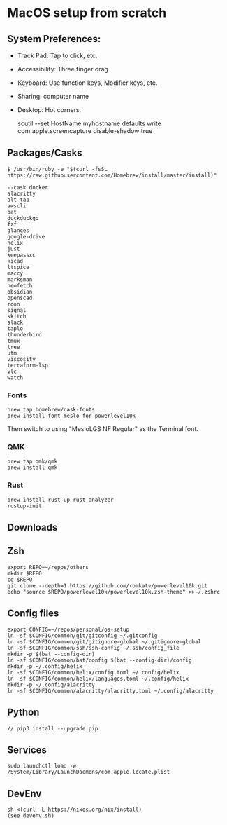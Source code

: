 # MacOS setup from scratch

## System Preferences:

- Track Pad: Tap to click, etc.
- Accessibility: Three finger drag
- Keyboard: Use function keys, Modifier keys, etc.
- Sharing: computer name
- Desktop: Hot corners.

    scutil --set HostName myhostname
    defaults write com.apple.screencapture disable-shadow true

## Packages/Casks

    $ /usr/bin/ruby -e "$(curl -fsSL https://raw.githubusercontent.com/Homebrew/install/master/install)"

    --cask docker
    alacritty
    alt-tab
    awscli
    bat
    duckduckgo
    fzf
    glances
    google-drive
    helix 
    just
    keepassxc
    kicad
    ltspice
    maccy
    marksman
    neofetch
    obsidian
    openscad
    roon
    signal
    skitch
    slack
    taplo
    thunderbird
    tmux
    tree
    utm
    viscosity 
    terraform-lsp
    vlc
    watch

### Fonts

    brew tap homebrew/cask-fonts
    brew install font-meslo-for-powerlevel10k

Then switch to using "MesloLGS NF Regular" as the Terminal font.

### QMK

    brew tap qmk/qmk
    brew install qmk

### Rust

    brew install rust-up rust-analyzer
    rustup-init

## Downloads

## Zsh

    export REPO=~/repos/others
    mkdir $REPO
    cd $REPO
    git clone --depth=1 https://github.com/romkatv/powerlevel10k.git
    echo "source $REPO/powerlevel10k/powerlevel10k.zsh-theme" >>~/.zshrc

## Config files

    export CONFIG=~/repos/personal/os-setup
    ln -sf $CONFIG/common/git/gitconfig ~/.gitconfig
    ln -sf $CONFIG/common/git/gitignore-global ~/.gitignore-global
    ln -sf $CONFIG/common/ssh/ssh-config ~/.ssh/config_file
    mkdir -p $(bat --config-dir)
    ln -sf $CONFIG/common/bat/config $(bat --config-dir)/config
    mkdir -p ~/.config/helix
    ln -sf $CONFIG/common/helix/config.toml ~/.config/helix
    ln -sf $CONFIG/common/helix/languages.toml ~/.config/helix
    mkdir -p ~/.config/alacritty
    ln -sf $CONFIG/common/alacritty/alacritty.toml ~/.config/alacritty

## Python

    // pip3 install --upgrade pip

## Services

    sudo launchctl load -w /System/Library/LaunchDaemons/com.apple.locate.plist

## DevEnv

    sh <(curl -L https://nixos.org/nix/install)
    (see devenv.sh)
